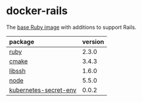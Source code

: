 # docker-rails

The [base Ruby image](https://hub.docker.com/_/ruby/) with additions to support Rails.

package|version
:---|:---
[ruby](https://www.ruby-lang.org/)|2.3.0
[cmake](https://cmake.org/)|3.4.3
[libssh](http://www.libssh2.org/)|1.6.0
[node](https://nodejs.org/)|5.5.0
[kubernetes-secret-env](https://github.com/newsdev/kubernetes-secret-env)|0.0.2
